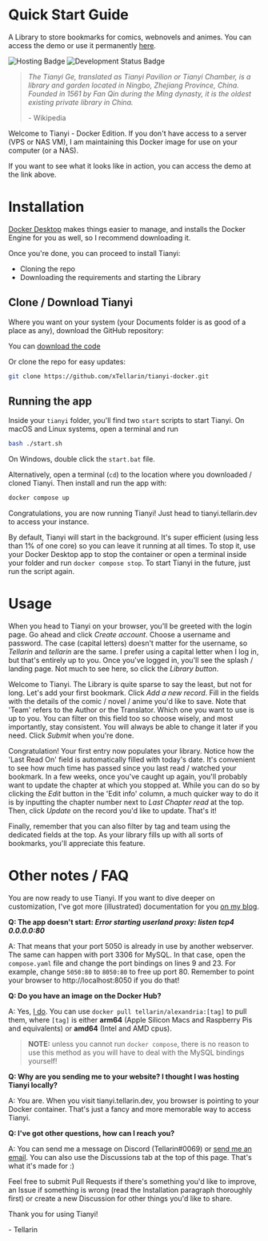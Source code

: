 # Quick Start Guide
A Library to store bookmarks for comics, webnovels and animes.
You can access the demo or use it permanently [here](https://public.tellarin.dev).

![Hosting Badge](https://img.shields.io/badge/Hosting-Public%20%7C%20Self%20Hosted%20%7C%20Docker-blue)
![Development Status Badge](https://img.shields.io/badge/Development%20Status-Active-green)

> *The Tianyi Ge, translated as Tianyi Pavilion or Tianyi Chamber, is a library and garden located in Ningbo, Zhejiang Province, China. Founded in 1561 by Fan Qin during the Ming dynasty, it is the oldest existing private library in China.*
>
>   \- Wikipedia


Welcome to Tianyi - Docker Edition. 
If you don't have access to a server (VPS or NAS VM), I am maintaining this Docker image for use on your computer (or a NAS). 

If you want to see what it looks like in action, you can access the demo at the link above.

# Installation

[Docker Desktop](https://www.docker.com/products/docker-desktop/) makes things easier to manage, and installs the Docker Engine for you as well, so I recommend downloading it.

Once you're done, you can proceed to install Tianyi:
- Cloning the repo
- Downloading the requirements and starting the Library

## Clone / Download Tianyi

Where you want on your system (your Documents folder is as good of a place as any), download the GitHub repository:  

You can [download the code](https://github.com/xTellarin/tianyi-docker/releases/latest/download/tianyi-docker.zip)

Or clone the repo for easy updates:
``` bash
git clone https://github.com/xTellarin/tianyi-docker.git
```

## Running the app

Inside your `tianyi` folder, you'll find two `start` scripts to start Tianyi.
On macOS and Linux systems, open a terminal and run 
```bash
bash ./start.sh
```
On Windows, double click the `start.bat` file.


Alternatively, open a terminal (`cd`) to the location where you downloaded / cloned Tianyi. Then install and run the app with:
```bash
docker compose up
```

Congratulations, you are now running Tianyi! Just head to tianyi.tellarin.dev to access your instance.

By default, Tianyi will start in the background. It's super efficient (using less than 1% of one core) so you can leave it running at all times. To stop it, use your Docker Desktop app to stop the container or open a terminal inside your folder and run `docker compose stop`.
To start Tianyi in the future, just run the script again.


# Usage
When you head to Tianyi on your browser, you'll be greeted with the login page.
Go ahead and click *Create account*. Choose a username and password. The case (capital letters) doesn't matter for the username, so *Tellarin* and *tellarin* are the same. I prefer using a capital letter when I log in, but that's entirely up to you.
Once you've logged in, you'll see the splash / landing page. Not much to see here, so click the *Library button*. 

Welcome to Tianyi. The Library is quite sparse to say the least, but not for long. Let's add your first bookmark. Click *Add a new record*.
Fill in the fields with the details of the comic / novel / anime you'd like to save.  Note that 'Team' refers to the Author or the Translator. Which one you want to use is up to you. You can filter on this field too so choose wisely, and most importantly, stay consistent. You will always be able to change it later if you need. Click *Submit* when you're done.

Congratulation! Your first entry now populates your library. Notice how the 'Last Read On' field is automatically filled with today's date. It's convenient to see how much time has passed since you last read / watched your bookmark. 
In a few weeks, once you've caught up again, you'll probably want to update the chapter at which you stopped at. While you can do so by clicking the *Edit* button in the 'Edit info' column, a much quicker way to do it is by inputting the chapter number next to *Last Chapter read* at the top. Then, click *Update* on the record you'd like to update. That's it!

Finally, remember that you can also filter by tag and team using the dedicated fields at the top. As your library fills up with all sorts of bookmarks, you'll appreciate this feature. 

# Other notes / FAQ

You are now ready to use Tianyi. If you want to dive deeper on customization, I've got more (illustrated) documentation for you [on my blog](https://blog.tellarin.dev/tianyi).

**Q: The app doesn't start: _Error starting userland proxy: listen tcp4 0.0.0.0:80_**

A: That means that your port 5050 is already in use by another webserver. The same can happen with port 3306 for MySQL. In that case, open the `compose.yaml` file and change the port bindings on lines 9 and 23. 
For example, change `5050:80` to `8050:80` to free up port 80. Remember to point your browser to http://localhost:8050 if you do that!

**Q: Do you have an image on the Docker Hub?**

A: Yes, [I do](https://hub.docker.com/r/tellarin/alexandria/tags). You can use `docker pull tellarin/alexandria:[tag]` to pull them, where `[tag]` is either **arm64** (Apple Silicon Macs and Raspberry Pis and equivalents) or **amd64** (Intel and AMD cpus). 
> **NOTE:** unless you cannot run `docker compose`, there is no reason to use this method as you will have to deal with the MySQL bindings yourself!

**Q: Why are you sending me to your website? I thought I was hosting Tianyi locally?**

A: You are. When you visit tianyi.tellarin.dev, you browser is pointing to your Docker container. That's just a fancy and more memorable way to access Tianyi.

**Q: I've got other questions, how can I reach you?**

A: You can send me a message on Discord (Tellarin#0069) or [send me an email](mailto:hello@tellarin.dev). You can also use the Discussions tab at the top of this page. That's what it's made for :)

Feel free to submit Pull Requests if there's something you'd like to improve, an Issue if something is wrong (read the Installation paragraph thoroughly first) or create a new Discussion for other things you'd like to share. 

Thank you for using Tianyi!

\- Tellarin
